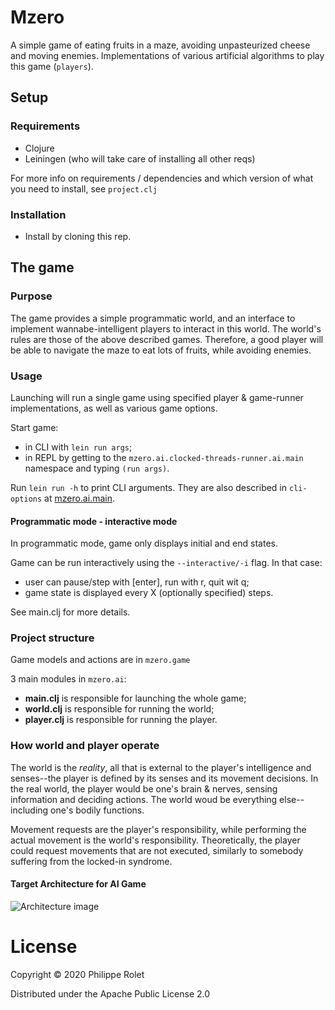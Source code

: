 # Mzero

A simple game of eating fruits in a maze, avoiding unpasteurized cheese and moving enemies. Implementations of various artificial algorithms to play this game (`players`).

## Setup

### Requirements ###
- Clojure
- Leiningen (who will take care of installing all other reqs)

For more info on requirements / dependencies and which version of what you need to install, see `project.clj`

### Installation
- Install by cloning this rep.

## The game

### Purpose
The game provides a simple programmatic world, and an interface to implement wannabe-intelligent players to interact in this world. The world's rules are those of the above described games. Therefore, a good player will be able to navigate the maze to eat lots of fruits, while avoiding enemies.

### Usage
Launching will run a single game using specified player & game-runner implementations, as well as various game options.

Start game:
- in CLI with `lein run args`;
- in REPL by getting to the `mzero.ai.clocked-threads-runner.ai.main` namespace and typing `(run args)`.

Run `lein run -h` to print CLI arguments. They are also described in `cli-options` at [mzero.ai.main](src/mzero/ai/main.clj).

#### Programmatic mode - interactive mode ###
In programmatic mode, game only displays initial and end states.

Game can be run interactively using the `--interactive/-i` flag. In that case:
- user can pause/step with [enter], run with r, quit wit q;
- game state is displayed every X (optionally specified) steps.

See main.clj for more details.

### Project structure
Game models and actions are in ``mzero.game``

3 main modules in `mzero.ai`:
- **main.clj** is responsible for launching the whole game;
- **world.clj** is responsible for running the world;
- **player.clj** is responsible for running the player.

### How world and player operate
The world is the *reality*, all that is external to the player's intelligence and senses--the player is defined by its senses and its movement decisions. In the real world, the player would be one's brain & nerves, sensing information and deciding actions. The world woud be everything else--including one's bodily functions.

Movement requests are the player's responsibility, while performing the actual movement is the world's responsibility. Theoretically, the player could request movements that are not executed, similarly to somebody suffering from the locked-in syndrome.

#### Target Architecture for AI Game

![Architecture image](https://docs.google.com/drawings/d/e/2PACX-1vT1ogu40fw8SG1oWGnR4WCJE3kmnCFcYzwMuLwiAuGbJ1vb8V2M8JzLFYiwczdS6D6cYqsMLmmyFO-_/pub?w=960&h=720)

# License

Copyright © 2020 Philippe Rolet

Distributed under the Apache Public License 2.0
